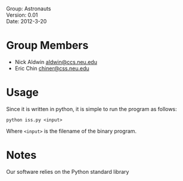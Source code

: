 Group:    Astronauts  
Version:  0.01  
Date:     2012-3-20  

Group Members
=============
 - Nick Aldwin <aldwin@ccs.neu.edu>
 - Eric Chin <chiner@css.neu.edu>

Usage
=====
Since it is written in python, it is simple to run the program as follows:

    python iss.py <input>

Where `<input>` is the filename of the binary program.

Notes
=====
Our software relies on the Python standard library